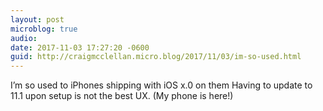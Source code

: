 ```yaml
---
layout: post
microblog: true
audio: 
date: 2017-11-03 17:27:20 -0600
guid: http://craigmcclellan.micro.blog/2017/11/03/im-so-used.html
---
```

I’m so used to iPhones shipping with iOS x.0 on them   Having to update to 11.1 upon setup is not the best UX. (My phone is here!)
